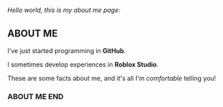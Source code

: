 ###### *Hello world, this is my about me page*:

## ABOUT ME 

I've just started programming in **GitHub**.

I sometimes develop experiences in **Roblox Studio**.

These are some facts about me, and it's all I'm *comfortable* telling you!

### ABOUT ME END
